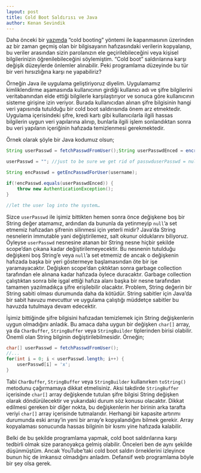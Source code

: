 ```yaml
---
layout: post
title: Cold Boot Saldırısı ve Java
author: Kenan Sevindik
---
```


Daha önceki bir [yazımda](http://www.kenansevindik.com/veri-hirsizliginin-sonu-yok/) “cold booting” yöntemi ile kapanmasının 
üzerinden az bir zaman geçmiş olan bir bilgisayarın hafızasındaki verilerin kopyalanıp, bu veriler arasından sizin 
parolanızın ele geçirilebileceğini veya kişisel bilgilerinizin öğrenilebileceğini söylemiştim. “Cold boot” saldırılarına 
karşı değişik düzeylerde önlemler alınabilir. Peki programlama düzeyinde bu tür bir veri hırsızlığına karşı ne yapabiliriz?

Örneğin Java ile uygulama geliştiriyoruz diyelim. Uygulamamız kimliklendirme aşamasında kullanıcının girdiği kullanıcı 
adı ve şifre bilgilerini veritabanından elde ettiği bilgilerle karşılaştırıyor ve sonuca göre kullanıcının sisteme girişine 
izin veriyor. Burada kullanıcıdan alınan şifre bilgisinin hangi veri yapısında tutulduğu bir cold boot saldırısında önem 
arz etmektedir. Uygulama içerisindeki şifre, kredi kartı gibi kullanıcılarla ilgili hassas bilgilerin uygun veri yapılarına 
alınıp, bunlarla ilgili işlem sonlandıktan sonra bu veri yapıların içeriğinin hafızada temizlenmesi gerekmektedir.

Örnek olarak şöyle bir Java kodumuz olsun;

```java
String userPasswd = fetchPasswdFromUser();String userPasswdEnced = encryptPasswd(userPasswd);

userPasswd = ""; //just to be sure we get rid of passwduserPasswd = null;

String encPasswd = getEncPasswdForUser(username);

if(!encPasswd.equals(userPasswdEnced)) { 
    throw new AuthenticationException();
}

//let the user log into the system…
```


Sizce `userPasswd` ile işimiz bittikten hemen sonra önce değişkene boş bir String değer atamamız, ardından da bununla da 
yetinmeyip `null`’a set etmemiz hafızadan şifrenin silinmesi için yeterli midir? Java’da String nesnelerin immutable yani 
değiştirilemez, salt okunur olduklarını biliyoruz. Öyleyse `userPasswd` nesnesine atanan bir String nesne hiçbir şekilde 
scope’dan çıkana kadar değiştirilemeyecektir. Bu nesnenin tutulduğu değişkeni boş String’e veya `null`’a set etmemiz de 
ancak o değişkenin hafızada başka bir yeri göstermeye başlamasından öte bir işe yaramayacaktır. Değişken scope’dan çıktıktan 
sonra garbage collection tarafından ele alınana kadar hafızada öylece duracaktır. Garbage collection çalıştıktan sonra 
bile işgal ettiği hafıza alanı başka bir nesne tarafından tamamen yazılmadıkça şifre erişilebilir olacaktır. Problem, 
String değerin bir String sabiti olması durumunda daha da kötüdür. String sabitler için Java’da bir sabit havuzu mevcuttur 
ve uygulama çalıştığı müddetçe sabitler bu havuzda tutulmaya devam edecektir.

İşimiz bittiğinde şifre bilgisini hafızadan temizlemek için String değişkenlerin uygun olmadığını anladık. Bu amaca daha 
uygun bir değişken `char[]` array, ya da `CharBuffer`, `StringBuffer` veya `StringBuilder` tiplerinden birisi olabilir. 
Önemli olan String bilginin değiştirilebilmesidir. Örneğin;

```java
char[] userPasswd = fetchPasswdFromUser();
//...
for(int i = 0; i < userPasswd.length; i++) { 
    userPasswd[i] = 'x';
}
```

Tabi `CharBuffer`, `StringBuffer` veya `StringBuilder` kullanırken `toString()` metodunu çağırmamaya dikkat etmelisiniz. 
Aksi takdirde `StringBuffer` içerisinde `char[]` array değişkende tutulan şifre bilgisi String değişken olarak döndürülecektir 
ve yukarıdaki durum söz konusu olacaktır. Dikkat edilmesi gereken bir diğer nokta, bu değişkenlerin her birinin arka 
tarafta veriyi `char[]` array içerisinde tutmalarıdır. Herhangi bir kapasite artırımı durumunda eski array’in yeni bir 
array’e kopyalandığını bilmek gerekir. Array kopyalaması sonucunda hassas bilginin bir kısmı yine hafızada kalabilir.

Belki de bu şekilde programlama yapmak, cold boot saldırılarına karşı tedbirli olmak size paranoyakça gelmiş olabilir. 
Önceleri ben de aynı şekilde düşünmüştüm. Ancak YouTube’taki cold boot saldırı örneklerini izleyince bunun hiç de imkansız 
olmadığını anladım. Defansif web programlama böyle bir şey olsa gerek.
